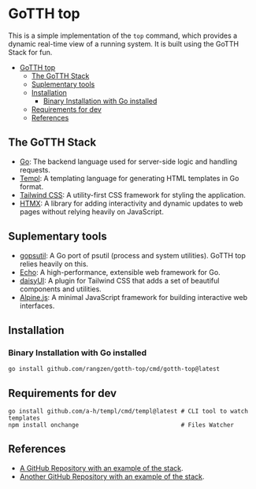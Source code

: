# GoTTH top

This is a simple implementation of the `top` command, which provides a dynamic real-time view of a running system. It is built using the GoTTH Stack for fun.

- [GoTTH top](#gotth-top)
  - [The GoTTH Stack](#the-gotth-stack)
  - [Suplementary tools](#suplementary-tools)
  - [Installation](#installation)
    - [Binary Installation with Go installed](#binary-installation-with-go-installed)
  - [Requirements for dev](#requirements-for-dev)
  - [References](#references)

## The GoTTH Stack

- [Go](https://go.dev): The backend language used for server-side logic and handling requests.
- [Templ](https://templ.guide): A templating language for generating HTML templates in Go format.
- [Tailwind CSS](https://tailwindcss.com): A utility-first CSS framework for styling the application.
- [HTMX](https://htmx.org): A library for adding interactivity and dynamic updates to web pages without relying heavily on JavaScript.

## Suplementary tools

- [gopsutil](https://github.com/shirou/gopsutil): A Go port of psutil (process and system utilities). GoTTH top relies heavily on this.
- [Echo](https://echo.labstack.com): A high-performance, extensible web framework for Go.
- [daisyUI](https://daisyui.com): A plugin for Tailwind CSS that adds a set of beautiful components and utilities.
- [Alpine.js](https://alpinejs.dev/): A minimal JavaScript framework for building interactive web interfaces.

## Installation

### Binary Installation with Go installed

```shell
go install github.com/rangzen/gotth-top/cmd/gotth-top@latest
```

## Requirements for dev

```shell
go install github.com/a-h/templ/cmd/templ@latest # CLI tool to watch templates
npm install onchange                             # Files Watcher
```

## References

- [A GitHub Repository with an example of the stack](https://github.com/danawoodman/go-echo-htmx-templ).
- [Another GitHub Repository with an example of the stack](https://github.com/emarifer/go-echo-templ-htmx).
